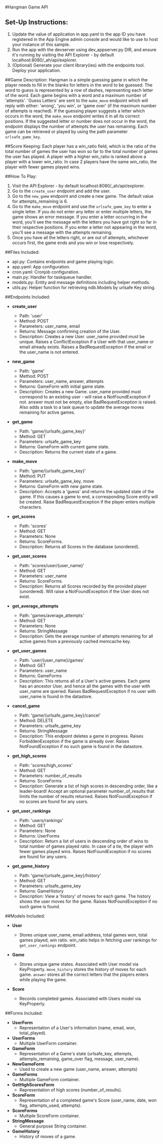 #Hangman Game API

## Set-Up Instructions:
1.  Update the value of application in app.yaml to the app ID you have registered
 in the App Engine admin console and would like to use to host your instance of this sample.
2.  Run the app with the devserver using dev_appserver.py DIR, and ensure it's
 running by visiting the API Explorer - by default localhost:8080/_ah/api/explorer.
3.  (Optional) Generate your client library(ies) with the endpoints tool.
 Deploy your application.


##Game Description:
Hangman is a simple guessing game in which the player needs to fill in the blanks for letters
in the word to be guessed. The word to guess is represented by a row of dashes,
representing each letter of the word. Each game begins with a word and a maximum
number of 'attempts'. 'Guess Letters' are sent to the `make_move` endpoint which
will reply with either: 'wrong', 'you win', or 'game over' (if the maximum
number of attempts is reached).
If the guessing player suggests a letter which occurs in the word, the `make_move` endpoint
writes it in all its correct positions. If the suggested letter or number does not
occur in the word, the endpoint displays the number of attempts the user has remaining.
Each game can be retrieved or played by using the path parameter `urlsafe_game_key`.

##Score Keeping:
Each player has a win_ratio field, which is the ratio of the total number of games the
user has won so far to the total number of games the user has played. A player with a
higher win_ratio is ranked above a player with a lower win_ratio. In case 2 players have
the same win_ratio, the player with fewer games played wins.


##How To Play:
1. Visit the API Explorer - by default localhost:8080/_ah/api/explorer.
2. Go to the `create_user` endpoint and add the user.
3. Go to the `new_game` endpoint and create a new game. The default value for attempts_remaining is 6.
4. Go to the `make_move` endpoint and use the `urlsafe_game_key` to enter a single letter.
   If you do not enter any letter or enter multiple letters, the game shows an error message.
   If you enter a letter occurring in the word, you'll see the message with the letters you have got right
   so far in their respective positions.
   If you enter a letter not appearing in the word, you'll see a message with the attempts remaining.
5. Once you have all the letters right, or are out of attempts, whichever occurs first, the game ends and
   you win or lose respectively.

##Files Included:
 - api.py: Contains endpoints and game playing logic.
 - app.yaml: App configuration.
 - cron.yaml: Cronjob configuration.
 - main.py: Handler for taskqueue handler.
 - models.py: Entity and message definitions including helper methods.
 - utils.py: Helper function for retrieving ndb.Models by urlsafe Key string.

##Endpoints Included:
 - **create_user**
    - Path: 'user'
    - Method: POST
    - Parameters: user_name, email
    - Returns: Message confirming creation of the User.
    - Description: Creates a new User. user_name provided must be unique.
    Raises a ConflictException if a User with that user_name or email already exists.
    Raises a BadRequestException if the email or the user_name is not entered.

 - **new_game**
    - Path: 'game'
    - Method: POST
    - Parameters: user_name, answer, attempts
    - Returns: GameForm with initial game state.
    - Description: Creates a new Game. user_name provided must correspond to an
    existing user - will raise a NotFoundException if not. answer must not be empty,
    else BadRequestException is raised. Also adds a task to a task queue to update
    the average moves remaining for active games.

 - **get_game**
    - Path: 'game/{urlsafe_game_key}'
    - Method: GET
    - Parameters: urlsafe_game_key
    - Returns: GameForm with current game state.
    - Description: Returns the current state of a game.

 - **make_move**
    - Path: 'game/{urlsafe_game_key}'
    - Method: PUT
    - Parameters: urlsafe_game_key, move
    - Returns: GameForm with new game state.
    - Description: Accepts a 'guess' and returns the updated state of the game.
    If this causes a game to end, a corresponding Score entity will be created.
    Raise BadRequestException if the player enters multiple characters.

 - **get_scores**
    - Path: 'scores'
    - Method: GET
    - Parameters: None
    - Returns: ScoreForms.
    - Description: Returns all Scores in the database (unordered).

 - **get_user_scores**
    - Path: 'scores/user/{user_name}'
    - Method: GET
    - Parameters: user_name
    - Returns: ScoreForms.
    - Description: Returns all Scores recorded by the provided player (unordered).
    Will raise a NotFoundException if the User does not exist.

 - **get_average_attempts**
    - Path: 'games/average_attempts'
    - Method: GET
    - Parameters: None
    - Returns: StringMessage
    - Description: Gets the average number of attempts remaining for all active games
    from a previously cached memcache key.

 - **get_user_games**
    - Path: 'user/{user_name}/games'
    - Method: GET
    - Parameters: user_name
    - Returns: GameForms
    - Description: This returns all of a User's active games. Each game has an ancestor User,
    and hence all the games with the user with user_name are queried.
    Raises BadRequestException if no user with user_name is found in the datastore.

 - **cancel_game**
    - Path: 'game/{urlsafe_game_key}/cancel'
    - Method: DELETE
    - Parameters: urlsafe_game_key
    - Returns: StringMessage
    - Description: This endpoint deletes a game in progress.
     Raises ForbiddenException if the game is already over.
     Raises NotFoundException if no such game is found in the datastore.

 - **get_high_scores**
    - Path: 'scores/high_scores'
    - Method: GET
    - Parameters: number_of_results
    - Returns: ScoreForms
    - Description: Generate a list of high scores in descending order, like a leader-board!
    Accept an optional parameter number_of_results that limits the number of results returned.
    Raises NotFoundException if no scores are found for any users.

 - **get_user_rankings**
    - Path: 'users/rankings'
    - Method: GET
    - Parameters: None
    - Returns: UserForms
    - Description: Return a list of users in descending order of wins to total number
    of games played ratio. In case of a tie, the player with fewer games played wins.
    Raises NotFoundException if no scores are found for any users.


 - **get_game_history**
    - Path: 'game/{urlsafe_game_key}/history'
    - Method: GET
    - Parameters: urlsafe_game_key
    - Returns: GameHistory
    - Description: View a 'history' of moves for each game. The history shows the user moves for the game.
    Raises NotFoundException if no such game is found.

##Models Included:
 - **User**
    - Stores unique user_name, email address, total games won, total games played, win ratio.
    win_ratio helps in fetching user rankings for `get_user_rankings` endpoint.

 - **Game**
    - Stores unique game states. Associated with User model via KeyProperty.
    `move_history` stores the history of moves for each game.
    `answer` stores all the correct letters that the players enters while playing the game.

 - **Score**
    - Records completed games. Associated with Users model via KeyProperty.

##Forms Included:
 - **UserForm**
     - Representation of a User's information (name, email, won, total_played).
 - **UserForms**
      - Multiple UserForm container.
 - **GameForm**
    - Representation of a Game's state (urlsafe_key, attempts, attempts_remaining,
    game_over flag, message, user_name).
 - **NewGameForm**
     - Used to create a new game (user_name, answer, attempts)
 - **GameForms**
     - Multiple GameForm container.
 - **GetHighScoresForm**
    - Representation of high scores (number_of_results).
 - **ScoreForm**
    - Representation of a completed game's Score (user_name, date, won flag,
    attempts_used, attempts).
 - **ScoreForms**
    - Multiple ScoreForm container.
 - **StringMessage**
    - General purpose String container.
 - **GameHistory**
    - History of moves of a game.
